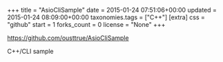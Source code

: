 +++
title = "AsioCliSample"
date = 2015-01-24 07:51:06+00:00
updated = 2015-01-24 08:09:00+00:00
taxonomies.tags = ["C++"]
[extra]
css = "github"
start = 1
forks_count = 0
license = "None"
+++

<https://github.com/ousttrue/AsioCliSample>

C++/CLI sample

